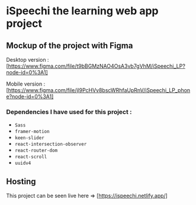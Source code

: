 # iSpeechi the learning web app project

## Mockup of the project with Figma

Desktop version : [https://www.figma.com/file/t9bBGMzNAO4OsA3vb7gVhM/iSpeechi_LP?node-id=0%3A1]

Mobile version : [https://www.figma.com/file/jl9PcHVv8bscWRhfaUpRnV/iSpeechi_LP_phone?node-id=0%3A1]

### Dependencies I have used for this project :

- `Sass`
- `framer-motion`
- `keen-slider`
- `react-intersection-observer`
- `react-router-dom`
- `react-scroll`
- `uuidv4`

## Hosting

This project can be seen live here => [https://ispeechi.netlify.app/]
